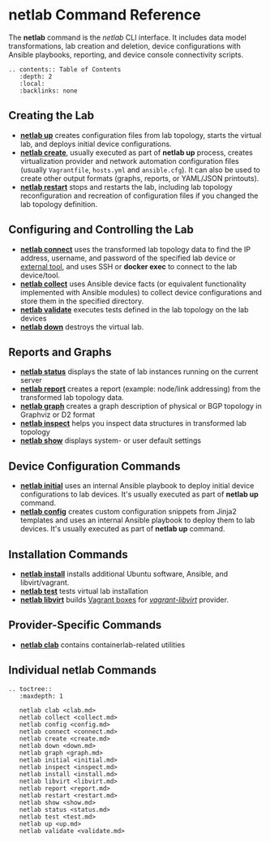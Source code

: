 # netlab Command Reference

The **netlab** command is the *netlab* CLI interface. It includes data model transformations, lab creation and deletion, device configurations with Ansible playbooks, reporting, and device console connectivity scripts.

```eval_rst
.. contents:: Table of Contents
   :depth: 2
   :local:
   :backlinks: none
```

## Creating the Lab

* **[netlab up](up.md)** creates configuration files from lab topology, starts the virtual lab, and deploys initial device configurations.
* **[netlab create](create.md)**, usually executed as part of **netlab up** process, creates virtualization provider and network automation configuration files (usually `Vagrantfile`, `hosts.yml` and `ansible.cfg`). It can also be used to create other output formats (graphs, reports, or YAML/JSON printouts).
* **[netlab restart](restart.md)** stops and restarts the lab, including lab topology reconfiguration and recreation of configuration files if you changed the lab topology definition.

## Configuring and Controlling the Lab

* **[netlab connect](connect.md)** uses the transformed lab topology data to find the IP address, username, and password of the specified lab device or [external tool](../extools.md), and uses SSH or **docker exec** to connect to the lab device/tool.
* **[netlab collect](collect.md)** uses Ansible device facts (or equivalent functionality implemented with Ansible modules) to collect device configurations and store them in the specified directory.
* **‌[netlab validate](validate.md)** executes tests defined in the lab topology on the lab devices
* **[netlab down](down.md)** destroys the virtual lab.

## Reports and Graphs

* **‌[netlab status](status.md)** displays the state of lab instances running on the current server
* **[netlab report‌](report.md)** creates a report (example: node/link addressing) from the transformed lab topology data.
* **[netlab graph](graph.md)** creates a graph description of physical or BGP topology in Graphviz or D2 format
* **[netlab inspect](inspect.md)** helps you inspect data structures in transformed lab topology
* **[netlab show](show)** displays system- or user default settings

## Device Configuration Commands

* **[netlab initial](initial.md)** uses an internal Ansible playbook to deploy initial device configurations to lab devices. It's usually executed as part of **netlab up** command.
* **[netlab config](config.md)** creates custom configuration snippets from Jinja2 templates and uses an internal Ansible playbook to deploy them to lab devices. It's usually executed as part of **netlab up** command.

## Installation Commands

* **[netlab install](install.md)** installs additional Ubuntu software, Ansible, and libvirt/vagrant.
* **[netlab test](test.md)** tests virtual lab installation
* **[netlab libvirt](libvirt.md)** builds [Vagrant boxes](../labs/libvirt.md#building-your-own-boxes) for *[vagrant-libvirt](../labs/libvirt.md)* provider.

## Provider-Specific Commands

* **[netlab clab](clab.md)** contains containerlab-related utilities

## Individual netlab Commands
<!-- commands come here -->

```eval_rst
.. toctree::
   :maxdepth: 1

   netlab clab <clab.md>
   netlab collect <collect.md>
   netlab config <config.md>
   netlab connect <connect.md>
   netlab create <create.md>
   netlab down <down.md>
   netlab graph <graph.md>
   netlab initial <initial.md>
   netlab inspect <inspect.md>
   netlab install <install.md>
   netlab libvirt <libvirt.md>
   netlab report <report.md>
   netlab restart <restart.md>
   netlab show <show.md>
   netlab status <status.md>
   netlab test <test.md>
   netlab up <up.md>
   netlab validate <validate.md>
```
